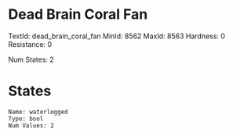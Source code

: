 # Dead Brain Coral Fan
TextId: dead_brain_coral_fan
MinId: 8562
MaxId: 8563
Hardness: 0
Resistance: 0

Num States: 2
# States
```
Name: waterlogged
Type: bool
Num Values: 2
```